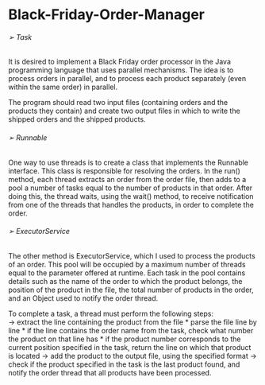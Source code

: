 # Black-Friday-Order-Manager


###### ➢ Task

It is desired to implement a Black Friday order processor in the Java programming language that uses parallel mechanisms. The idea is to process orders in parallel, and to process each product separately (even within the same order) in parallel.

The program should read two input files (containing orders and the products they contain) and create two output files in which to write the shipped orders and the shipped products.


###### ➢ Runnable

One way to use threads is to create a class that implements the Runnable interface. This class is responsible for resolving the orders. In the run() method, each thread extracts an order from the order file, then adds to a pool a number of tasks equal to the number of products in that order. After doing this, the thread waits, using the wait() method, to receive notification from one of the threads that handles the products, in order to complete the order.


###### ➢ ExecutorService

The other method is ExecutorService, which I used to process the products of an order. This pool will be occupied by a maximum number of threads equal to the parameter offered at runtime. Each task in the pool contains details such as the name of the order to which the product belongs, the position of the product in the file, the total number of products in the order, and an Object used to notify the order thread.

To complete a task, a thread must perform the following steps: <br>
-> extract the line containing the product from the file
      * parse the file line by line
      * if the line contains the order name from the task, check what number the product on that line has
      * if the product number corresponds to the current position specified in the task, return the line on which that product is located
-> add the product to the output file, using the specified format
-> check if the product specified in the task is the last product found, and notify the order thread that all products have been processed.
